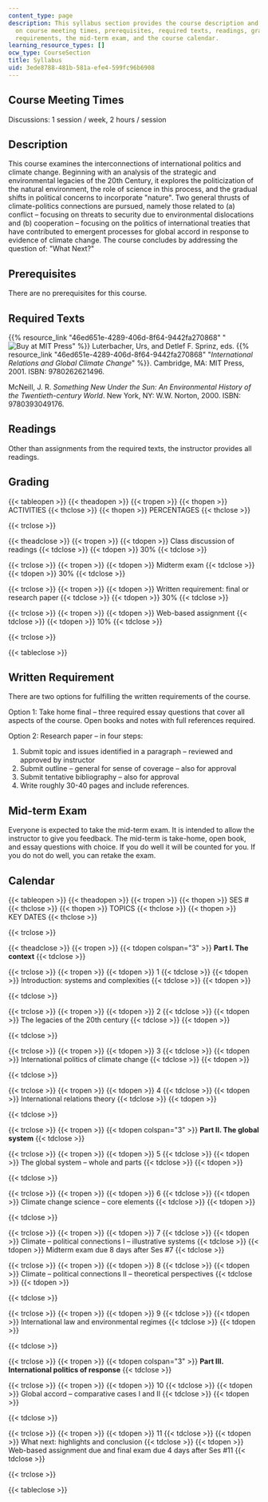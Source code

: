 ```yaml
---
content_type: page
description: This syllabus section provides the course description and information
  on course meeting times, prerequisites, required texts, readings, grading, written
  requirements, the mid-term exam, and the course calendar.
learning_resource_types: []
ocw_type: CourseSection
title: Syllabus
uid: 3ede8788-481b-581a-efe4-599fc96b6908
---
```


Course Meeting Times
--------------------

Discussions: 1 session / week, 2 hours / session

Description
-----------

This course examines the interconnections of international politics and climate change. Beginning with an analysis of the strategic and environmental legacies of the 20th Century, it explores the politicization of the natural environment, the role of science in this process, and the gradual shifts in political concerns to incorporate "nature". Two general thrusts of climate-politics connections are pursued, namely those related to (a) conflict – focusing on threats to security due to environmental dislocations and (b) cooperation – focusing on the politics of international treaties that have contributed to emergent processes for global accord in response to evidence of climate change. The course concludes by addressing the question of: "What Next?"

Prerequisites
-------------

There are no prerequisites for this course.

Required Texts
--------------

{{% resource_link "46ed651e-4289-406d-8f64-9442fa270868" "![Buy at MIT Press](/images/mp_logo.gif)" %}} Luterbacher, Urs, and Detlef F. Sprinz, eds. {{% resource_link "46ed651e-4289-406d-8f64-9442fa270868" "_International Relations and Global Climate Change_" %}}. Cambridge, MA: MIT Press, 2001. ISBN: 9780262621496.

McNeill, J. R. _Something New Under the Sun: An Environmental History of the Twentieth-century World_. New York, NY: W.W. Norton, 2000. ISBN: 9780393049176.

Readings
--------

Other than assignments from the required texts, the instructor provides all readings.

Grading
-------

{{< tableopen >}}
{{< theadopen >}}
{{< tropen >}}
{{< thopen >}}
ACTIVITIES
{{< thclose >}}
{{< thopen >}}
PERCENTAGES
{{< thclose >}}

{{< trclose >}}

{{< theadclose >}}
{{< tropen >}}
{{< tdopen >}}
Class discussion of readings
{{< tdclose >}}
{{< tdopen >}}
30%
{{< tdclose >}}

{{< trclose >}}
{{< tropen >}}
{{< tdopen >}}
Midterm exam
{{< tdclose >}}
{{< tdopen >}}
30%
{{< tdclose >}}

{{< trclose >}}
{{< tropen >}}
{{< tdopen >}}
Written requirement: final or research paper
{{< tdclose >}}
{{< tdopen >}}
30%
{{< tdclose >}}

{{< trclose >}}
{{< tropen >}}
{{< tdopen >}}
Web-based assignment
{{< tdclose >}}
{{< tdopen >}}
10%
{{< tdclose >}}

{{< trclose >}}

{{< tableclose >}}

Written Requirement
-------------------

There are two options for fulfilling the written requirements of the course.

Option 1: Take home final – three required essay questions that cover all aspects of the course. Open books and notes with full references required.

Option 2: Research paper – in four steps:

1.  Submit topic and issues identified in a paragraph – reviewed and approved by instructor
2.  Submit outline – general for sense of coverage – also for approval
3.  Submit tentative bibliography – also for approval
4.  Write roughly 30-40 pages and include references.

Mid-term Exam
-------------

Everyone is expected to take the mid-term exam. It is intended to allow the instructor to give you feedback. The mid-term is take-home, open book, and essay questions with choice. If you do well it will be counted for you. If you do not do well, you can retake the exam.

Calendar
--------

{{< tableopen >}}
{{< theadopen >}}
{{< tropen >}}
{{< thopen >}}
SES #
{{< thclose >}}
{{< thopen >}}
TOPICS
{{< thclose >}}
{{< thopen >}}
KEY DATES
{{< thclose >}}

{{< trclose >}}

{{< theadclose >}}
{{< tropen >}}
{{< tdopen colspan="3" >}}
**Part I. The context**
{{< tdclose >}}

{{< trclose >}}
{{< tropen >}}
{{< tdopen >}}
1
{{< tdclose >}}
{{< tdopen >}}
Introduction: systems and complexities
{{< tdclose >}}
{{< tdopen >}}
  

{{< tdclose >}}

{{< trclose >}}
{{< tropen >}}
{{< tdopen >}}
2
{{< tdclose >}}
{{< tdopen >}}
The legacies of the 20th century
{{< tdclose >}}
{{< tdopen >}}
  

{{< tdclose >}}

{{< trclose >}}
{{< tropen >}}
{{< tdopen >}}
3
{{< tdclose >}}
{{< tdopen >}}
International politics of climate change
{{< tdclose >}}
{{< tdopen >}}
  

{{< tdclose >}}

{{< trclose >}}
{{< tropen >}}
{{< tdopen >}}
4
{{< tdclose >}}
{{< tdopen >}}
International relations theory
{{< tdclose >}}
{{< tdopen >}}
  

{{< tdclose >}}

{{< trclose >}}
{{< tropen >}}
{{< tdopen colspan="3" >}}
**Part II. The global system**
{{< tdclose >}}

{{< trclose >}}
{{< tropen >}}
{{< tdopen >}}
5
{{< tdclose >}}
{{< tdopen >}}
The global system – whole and parts
{{< tdclose >}}
{{< tdopen >}}
  

{{< tdclose >}}

{{< trclose >}}
{{< tropen >}}
{{< tdopen >}}
6
{{< tdclose >}}
{{< tdopen >}}
Climate change science – core elements
{{< tdclose >}}
{{< tdopen >}}
  

{{< tdclose >}}

{{< trclose >}}
{{< tropen >}}
{{< tdopen >}}
7
{{< tdclose >}}
{{< tdopen >}}
Climate – political connections I – illustrative systems
{{< tdclose >}}
{{< tdopen >}}
Midterm exam due 8 days after Ses #7
{{< tdclose >}}

{{< trclose >}}
{{< tropen >}}
{{< tdopen >}}
8
{{< tdclose >}}
{{< tdopen >}}
Climate – political connections II – theoretical perspectives
{{< tdclose >}}
{{< tdopen >}}
  

{{< tdclose >}}

{{< trclose >}}
{{< tropen >}}
{{< tdopen >}}
9
{{< tdclose >}}
{{< tdopen >}}
International law and environmental regimes
{{< tdclose >}}
{{< tdopen >}}
  

{{< tdclose >}}

{{< trclose >}}
{{< tropen >}}
{{< tdopen colspan="3" >}}
**Part III. International politics of response**
{{< tdclose >}}

{{< trclose >}}
{{< tropen >}}
{{< tdopen >}}
10
{{< tdclose >}}
{{< tdopen >}}
Global accord – comparative cases I and II
{{< tdclose >}}
{{< tdopen >}}
  

{{< tdclose >}}

{{< trclose >}}
{{< tropen >}}
{{< tdopen >}}
11
{{< tdclose >}}
{{< tdopen >}}
What next: highlights and conclusion
{{< tdclose >}}
{{< tdopen >}}
Web-based assignment due and final exam due 4 days after Ses #11
{{< tdclose >}}

{{< trclose >}}

{{< tableclose >}}